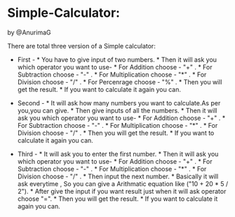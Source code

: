 # Simple-Calculator:
by @AnurimaG

There are total three version of a Simple calculator:
 * First -
           * You have to give input of two numbers.
           * Then it will ask you which operator you want to use-
                                                                  * For Addition choose - "+" .
                                                                  * For Subtraction choose - "-" .
                                                                  * For Multiplication choose - "*" .
                                                                  * For Division choose - "/" .
                                                                  * For Percenrage choose - "%" .
           * Then you will get the result.
           * If you want to calculate it again you can.
   
 * Second -
           * It will ask how many numbers you want to calculate.As per you,you can give.
           * Then give inputs of all the numbers.
           * Then it will ask you which operator you want to use-
                                                                  * For Addition choose - "+" .
                                                                  * For Subtraction choose - "-" .
                                                                  * For Multiplication choose - "*" .
                                                                  * For Division choose - "/" .
           * Then you will get the result.
           * If you want to calculate it again you can.
   
 * Third -
           * It will ask you to enter the first number.
           * Then it will ask you which operator you want to use-
                                                                  * For Addition choose - "+" .
                                                                  * For Subtraction choose - "-" .
                                                                  * For Multiplication choose - "*" .
                                                                  * For Division choose - "/" .
           * Then input the next number.
           * Basically it will ask everytime , So you can give a Arithmatic equation like ("10 + 20 * 5 / 2").
           * After give the input if you want result just when it will ask operator choose "=".
           * Then you will get the result.
           * If you want to calculate it again you can.
   
   
